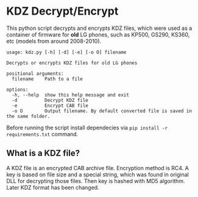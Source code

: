 # KDZ Decrypt/Encrypt
This python script decrypts and encrypts KDZ files, which were used as a container of firmware for **old** LG phones, such as KP500, GS290, KS360, etc (models from around 2008-2010).

```
usage: kdz.py [-h] [-d] [-e] [-o O] filename

Decrypts or encrypts KDZ files for old LG phones

positional arguments:
  filename    Path to a file

options:
  -h, --help  show this help message and exit
  -d          Decrypt KDZ file
  -e          Encrypt CAB file
  -o O        Output filename. By default converted file is saved in the same folder.
```

Before running the script install dependecies via `pip install -r requirements.txt` command.

## What is a KDZ file?
A KDZ file is an encrypted CAB archive file. Encryption method is RC4. A key is based on file size and a special string, which was found in original DLL for decrypting those files. Then key is hashed with MD5 algorithm. Later KDZ format has been changed.
